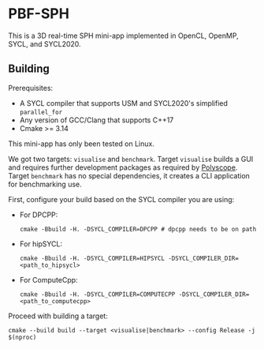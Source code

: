 PBF-SPH
=======

This is a 3D real-time SPH mini-app implemented in OpenCL, OpenMP, SYCL, and SYCL2020.

## Building

Prerequisites:

* A SYCL compiler that supports USM and SYCL2020's simplified `parallel_for`
* Any version of GCC/Clang that supports C++17
* Cmake >= 3.14

This mini-app has only been tested on Linux.

We got two targets: `visualise` and `benchmark`. Target `visualise` builds a GUI and requires
further development packages as required by [Polyscope](https://polyscope.run/). Target `benchmark`
has no special dependencies, it creates a CLI application for benchmarking use.

First, configure your build based on the SYCL compiler you are using:

* For DPCPP:
  ```
  cmake -Bbuild -H. -DSYCL_COMPILER=DPCPP # dpcpp needs to be on path
  ```
* For hipSYCL:
  ```
  cmake -Bbuild -H. -DSYCL_COMPILER=HIPSYCL -DSYCL_COMPILER_DIR=<path_to_hipsycl>
  ```
* For ComputeCpp:
  ```
  cmake -Bbuild -H. -DSYCL_COMPILER=COMPUTECPP -DSYCL_COMPILER_DIR=<path_to_computecpp>
  ```

Proceed with building a target:

``` 
cmake --build build --target <visualise|benchmark> --config Release -j $(nproc)
```
